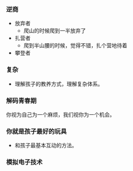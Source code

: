 ### 逆商
- 放弃者 
  - 爬山的时候爬到一半放弃了
- 扎营者
  - 爬到半山腰的时候，觉得不错，扎个营地待着
- 攀登者
### 复杂
- 理解孩子的教养方式，理解复杂体系。
### 解码青春期
你视为自己为一个麻烦，我们视你为一个机会。
### 你就是孩子最好的玩具 
- 和孩子最基本互动的方法。

### 模拟电子技术